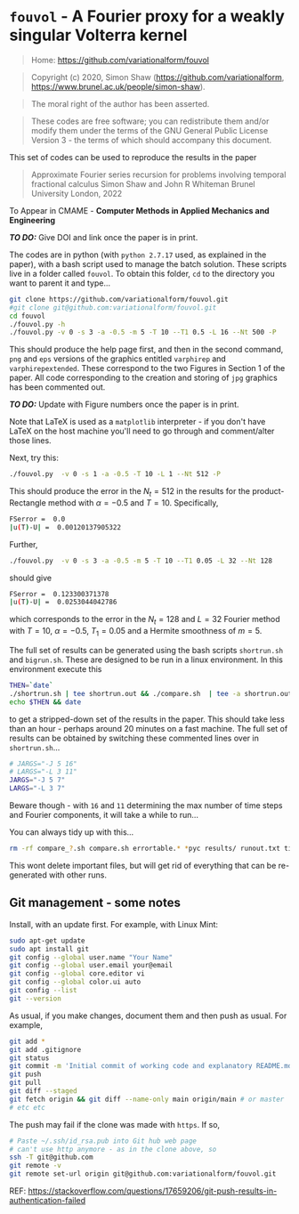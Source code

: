 # `fouvol` - A Fourier proxy for a weakly singular Volterra kernel

>Home:
https://github.com/variationalform/fouvol

>Copyright (c) 2020, Simon Shaw
(https://github.com/variationalform, https://www.brunel.ac.uk/people/simon-shaw).

>The moral right of the author has been asserted.

>These codes are free software; you can redistribute them and/or
modify them under the terms of the GNU General Public License Version 3 - the terms of which should accompany this document.

This set of codes can be used to reproduce the results in the paper

>Approximate Fourier series recursion for problems
involving temporal fractional calculus
Simon Shaw and John R Whiteman
Brunel University London, 2022

To Appear in CMAME - **Computer Methods in Applied Mechanics and Engineering**

**_*TO DO:*_** Give DOI and link once the paper is in print.

The codes are in python  (with `python 2.7.17` used, as explained in the paper), with a bash script used to manage the batch solution. These scripts live in a folder called `fouvol`. To obtain this folder, `cd` to the directory you want to parent it and type...

```bash
git clone https://github.com/variationalform/fouvol.git
#git clone git@github.com:variationalform/fouvol.git
cd fouvol
./fouvol.py -h
./fouvol.py -v 0 -s 3 -a -0.5 -m 5 -T 10 --T1 0.5 -L 16 --Nt 500 -P
```

This should produce the  help page first, and then in the second command, `png` and `eps` versions of the graphics entitled `varphirep` and  `varphirepextended`. These correspond to the two Figures in Section 1 of the paper. All code corresponding to the creation and storing of `jpg` graphics has been commented out.

**_*TO DO:*_** Update with Figure numbers once the paper is in print.

Note that LaTeX is used as a `matplotlib` interpreter - if you  don't have LaTeX on the host machine you'll need to go through and comment/alter those lines. 

Next, try this:

```bash
./fouvol.py  -v 0 -s 1 -a -0.5 -T 10 -L 1 --Nt 512 -P
```
This should produce the error in the $N_t = 512$ in the results for the product-Rectangle method with $\alpha = −0.5$ and $T = 10$. Specifically,

```bash
FSerror =  0.0
|u(T)-U| =  0.00120137905322
```
Further,
```bash
./fouvol.py  -v 0 -s 3 -a -0.5 -m 5 -T 10 --T1 0.05 -L 32 --Nt 128
```

should give

```bash
FSerror =  0.123300371378
|u(T)-U| =  0.0253044042786
```
which corresponds to the error in the $N_t = 128$ and $L=32$ Fourier
method with $T = 10$, $\alpha = −0.5$, $T_1 = 0.05$ and a Hermite smoothness of $m = 5$.

The full set of results can be generated using the bash scripts `shortrun.sh` and `bigrun.sh`. These are designed to be run in a linux environment. In this environment execute this

```bash
THEN=`date`
./shortrun.sh | tee shortrun.out && ./compare.sh  | tee -a shortrun.out 
echo $THEN && date
```

to get a stripped-down set of the results in the paper. This should take less than an hour - perhaps around 20 minutes on a fast machine. The full set of results can be obtained by switching these commented lines over in `shortrun.sh`...

```bash
# JARGS="-J 5 16"
# LARGS="-L 3 11"
JARGS="-J 5 7"
LARGS="-L 3 7"
```
Beware though - with `16` and `11` determining the max number of time steps and Fourier components, it will take a while to run...

You can always tidy up with this...

```bash
rm -rf compare_?.sh compare.sh errortable.* *pyc results/ runout.txt timestable.* *.eps *.png *.txt *.out
```
This wont delete important files, but will get rid of everything that can be re-generated with other runs.

## Git management - some notes

Install, with an update first. For example, with Linux Mint:

```bash
sudo apt-get update
sudo apt install git
git config --global user.name "Your Name"
git config --global user.email your@email
git config --global core.editor vi
git config --global color.ui auto
git config --list
git --version
```

As usual, if you make changes, document them and then push as usual. For example,

```bash
git add *
git add .gitignore 
git status
git commit -m 'Initial commit of working code and explanatory README.md'
git push
git pull
git diff --staged
git fetch origin && git diff --name-only main origin/main # or master
# etc etc
```
The push may fail if the clone was made with `https`. If so,

```bash
# Paste ~/.ssh/id_rsa.pub into Git hub web page
# can't use http anymore - as in the clone above, so
ssh -T git@github.com
git remote -v
git remote set-url origin git@github.com:variationalform/fouvol.git
```
REF: <https://stackoverflow.com/questions/17659206/git-push-results-in-authentication-failed>
